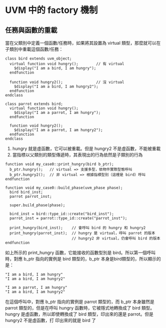 # UVM 中的 factory 機制
## 任務與函數的重載
當在父類別中定義一個函數/任務時，如果將其設置為 virtual 類型，那麼就可以在子類別中重載這個函數/任務：
```
class bird extends uvm_object;
  virtual function void hungry();        // 有 virtual
    $display("I am a bird, I am hungry");
  endfunction

  function void hungry2();               // 沒 virtual
    $display("I am a bird, I am hungry2");
  endfunction
endclass

class parrot extends bird;
  virtual function void hungry();
    $display("I am a parrot, I am hungry");
  endfunction

  function void hungry2();
    $display("I am a parrot, I am hungry2");
  endfunction
endclass
```
1. hungry 就是虛函數，它可以被重載。但是 hungry2 不是虛函數，不能被重載
2. 當指標以父類別的類型傳遞時，其表現出的行為依然是子類別的行為
```
function void my_case0::print_hungry(bird b_ptr);
  b_ptr.hungry();   // virtual => 支援多型，依物件實際型態呼叫
  b_ptr.hungry2();  // 非 virtual => 根據指標型別（這裡是 bird）呼叫
endfunction

function void my_case0::build_phase(uvm_phase phase);
  bird bird_inst;
  parrot parrot_inst;

  super.build_phase(phase);

  bird_inst = bird::type_id::create("bird_inst");
  parrot_inst = parrot::type_id::create("parrot_inst");

  print_hungry(bird_inst);    // 會呼叫 bird 的 hungry 和 hungry2
  print_hungry(parrot_inst);  // hungry 是 virtual，呼叫 parrot 的版本
                              // hungry2 非 virtual，仍會呼叫 bird 的版本
endfunction
```
如上所示的 print_hungry 函數，它能接收的函數型別是 bird。所以第一個呼叫時，對應 b_ptr 指向的實例是 bird 類型的，b_ptr 本身是bird類型的，所以顯示的是：
```
"I am a bird, I am hungry"
"I am a bird, I am hungry2"
```
```
"I am a parrot, I am hungry"
"I am a bird, I am hungry2"
```
在這個呼叫中，對應 b_ptr 指向的實例是 parrot 類型的，而 b_ptr 本身雖然是 parrot 類型的，但是在呼叫 hungry 函數時，它被隱式地轉換成了 bird 類型。 hungry 是虛函數，所以即使轉換成了 bird 類型，印出來的還是 parrot。但是 hungry2 不是虛函數，打
印出來的就是 bird 了
